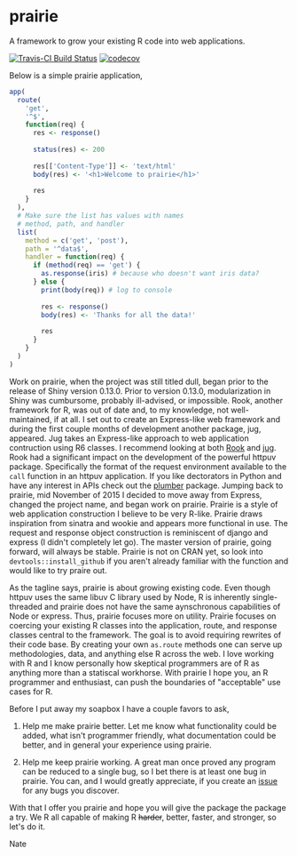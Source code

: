 # prairie
A framework to grow your existing R code into web applications.

[![Travis-CI Build Status](https://travis-ci.org/nteetor/prairie.svg?branch=master)](https://travis-ci.org/nteetor/prairie) [![codecov](https://img.shields.io/codecov/c/github/nteetor/prairie.svg)](https://codecov.io/github/nteetor/prairie)

Below is a simple prairie application,

```R
app(
  route(
    'get',
    '^$',
    function(req) {
      res <- response()
      
      status(res) <- 200
      
      res[['Content-Type']] <- 'text/html'
      body(res) <- '<h1>Welcome to prairie</h1>'
      
      res
    }
  ),
  # Make sure the list has values with names
  # method, path, and handler
  list(
    method = c('get', 'post'),
    path = '^data$',
    handler = function(req) {
      if (method(req) == 'get') {
        as.response(iris) # because who doesn't want iris data?
      } else {
        print(body(req)) # log to console
        
        res <- response()
        body(res) <- 'Thanks for all the data!'
        
        res
      }
    }
  )
)
```

Work on prairie, when the project was still titled dull, began prior to the release of Shiny version 0.13.0. Prior to version 0.13.0, modularization in Shiny was cumbursome, probably ill-advised, or impossible. Rook, another framework for R, was out of date and, to my knowledge, not well-maintained, if at all. I set out to create an Express-like web framework and during the first couple months of development another package, jug, appeared. Jug takes an Express-like approach to web application contruction using R6 classes. I recommend looking at both [Rook](https://github.com/jeffreyhorner/Rook) and [jug](https://github.com/Bart6114/jug). Rook had a significant impact on the development of the powerful httpuv package. Specifically the format of the request environment available to the `call` function in an httpuv application. If you like dectorators in Python and have any interest in APIs check out the [plumber](https://github.com/trestletech/plumber) package. Jumping back to prairie, mid November of 2015 I decided to move away from Express, changed the project name, and began work on prairie. Prairie is a style of web application construction I believe to be very R-like. Prairie draws inspiration from sinatra and wookie and appears more functional in use. The request and response object construction is reminiscent of django and express (I didn't completely let go). The master version of prairie, going forward, will always be stable. Prairie is not on CRAN yet, so look into `devtools::install_github` if you aren't already familiar with the function and would like to try praire out.

As the tagline says, prairie is about growing existing code. Even though httpuv uses the same libuv C library used by Node, R is inherently single-threaded and prairie does not have the same aynschronous capabilities of Node or express. Thus, prairie focuses more on utility. Prairie focuses on coercing your existing R classes into the application, route, and response classes central to the framework. The goal is to avoid requiring rewrites of their code base. By creating
your own `as.route` methods one can serve up methodologies, data, and anything else R across the web. I love working with R and I know personally how skeptical programmers are of R as anything more than a statiscal workhorse. With prairie I hope you, an R programmer and enthusiast, can push the boundaries of "acceptable" use cases for R.

Before I put away my soapbox I have a couple favors to ask,

1) Help me make prairie better. Let me know what functionality could be added, what isn't programmer friendly, what documentation could be better, and in general your experience using prairie. 

2) Help me keep prairie working. A great man once proved any program can be reduced to a single bug, so I bet there is at least one bug in prairie. You can, and I would greatly appreciate, if you create an [issue](https://github.com/nteetor/prairie/issues) for any bugs you discover.

With that I offer you prairie and hope you will give the package the package a try. We R all capable of making R <strike>harder</strike>, better, faster, and stronger, so let's do it.

Nate
